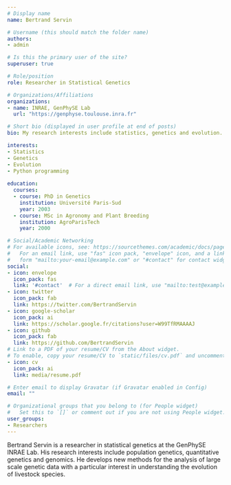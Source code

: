 ```yaml
---
# Display name
name: Bertrand Servin

# Username (this should match the folder name)
authors:
- admin

# Is this the primary user of the site?
superuser: true

# Role/position
role: Researcher in Statistical Genetics

# Organizations/Affiliations
organizations:
- name: INRAE, GenPhySE Lab
  url: "https://genphyse.toulouse.inra.fr"

# Short bio (displayed in user profile at end of posts)
bio: My research interests include statistics, genetics and evolution.

interests:
- Statistics
- Genetics
- Evolution
- Python programming
  
education:
  courses:
  - course: PhD in Genetics
    institution: Université Paris-Sud
    year: 2003
  - course: MSc in Agronomy and Plant Breeding
    institution: AgroParisTech
    year: 2000

# Social/Academic Networking
# For available icons, see: https://sourcethemes.com/academic/docs/page-builder/#icons
#   For an email link, use "fas" icon pack, "envelope" icon, and a link in the
#   form "mailto:your-email@example.com" or "#contact" for contact widget.
social:
- icon: envelope
  icon_pack: fas
  link: '#contact'  # For a direct email link, use "mailto:test@example.org".
- icon: twitter
  icon_pack: fab
  link: https://twitter.com/BertrandServin
- icon: google-scholar
  icon_pack: ai
  link: https://scholar.google.fr/citations?user=W99TfRMAAAAJ
- icon: github
  icon_pack: fab
  link: https://github.com/BertrandServin
# Link to a PDF of your resume/CV from the About widget.
# To enable, copy your resume/CV to `static/files/cv.pdf` and uncomment the lines below.
- icon: cv
  icon_pack: ai
  link: media/resume.pdf

# Enter email to display Gravatar (if Gravatar enabled in Config)
email: ""

# Organizational groups that you belong to (for People widget)
#   Set this to `[]` or comment out if you are not using People widget.
user_groups:
- Researchers
---
```


Bertrand Servin is a researcher in statistical genetics at the GenPhySE INRAE Lab. His research interests include population genetics, quantitative genetics and genomics. He develops new methods for the analysis of large scale genetic data with a particular interest in understanding the evolution of livestock species.


